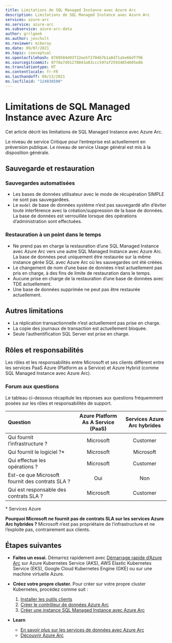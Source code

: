 ```yaml
---
title: Limitations de SQL Managed Instance avec Azure Arc
description: Limitations de SQL Managed Instance avec Azure Arc
services: azure-arc
ms.service: azure-arc
ms.subservice: azure-arc-data
author: grrlgeek
ms.author: jeschult
ms.reviewer: mikeray
ms.date: 09/07/2021
ms.topic: conceptual
ms.openlocfilehash: 8709504d93f22ee5f2704b7b1a8d71a5e66df796
ms.sourcegitcommit: 0770a7d91278043a83ccc597af25934854605e8b
ms.translationtype: HT
ms.contentlocale: fr-FR
ms.lasthandoff: 09/13/2021
ms.locfileid: "124838500"
---
```

# <a name="limitations-of-azure-arc-enabled-sql-managed-instance"></a>Limitations de SQL Managed Instance avec Azure Arc

Cet article décrit les limitations de SQL Managed Instance avec Azure Arc. 

Le niveau de service Critique pour l’entreprise est actuellement en préversion publique. Le niveau de service Usage général est mis à la disposition générale.

## <a name="backup-and-restore"></a>Sauvegarde et restauration

### <a name="automated-backups"></a>Sauvegardes automatisées 

-  Les bases de données utilisateur avec le mode de récupération SIMPLE ne sont pas sauvegardées.
-  Le `model` de base de données système n’est pas sauvegardé afin d’éviter toute interférence avec la création/suppression de la base de données. La base de données est verrouillée lorsque des opérations d’administration sont effectuées.

### <a name="point-in-time-restore-pitr"></a>Restauration à un point dans le temps

-  Ne prend pas en charge la restauration d’une SQL Managed Instance avec Azure Arc vers une autre SQL Managed Instance avec Azure Arc.  La base de données peut uniquement être restaurée sur la même instance gérée SQL avec Azure Arc où les sauvegardes ont été créées.
-  Le changement de nom d’une base de données n’est actuellement pas pris en charge, à des fins de limite de restauration dans le temps.
-  Aucune prise en charge de la restauration d’une base de données avec TDE actuellement.
-  Une base de données supprimée ne peut pas être restaurée actuellement.

## <a name="other-limitations"></a>Autres limitations 

-  La réplication transactionnelle n’est actuellement pas prise en charge.
-  La copie des journaux de transaction est actuellement bloquée.
-  Seule l’authentification SQL Server est prise en charge.

## <a name="roles-and-responsibilities"></a>Rôles et responsabilités

Les rôles et les responsabilités entre Microsoft et ses clients diffèrent entre les services PaaS Azure (Platform as a Service) et Azure Hybrid (comme SQL Managed Instance avec Azure Arc). 

### <a name="frequently-asked-questions"></a>Forum aux questions

Le tableau ci-dessous récapitule les réponses aux questions fréquemment posées sur les rôles et responsabilités de support.

| Question                          | Azure Platform As A Service (PaaS) | Services Azure Arc hybrides |
|:----------------------------------|:------------------------------------:|:---------------------------:|
| Qui fournit l’infrastructure ?  | Microsoft                          | Customer                  |
| Qui fournit le logiciel ?*       | Microsoft                          | Microsoft                 |
| Qui effectue les opérations ?          | Microsoft                          | Customer                  |
| Est-ce que Microsoft fournit des contrats SLA ?      | Oui                                | Non                        |
| Qui est responsable des contrats SLA ?          | Microsoft                          | Customer                  |

\* Services Azure

__Pourquoi Microsoft ne fournit pas de contrats SLA sur les services Azure Arc hybrides ?__ Microsoft n’est pas propriétaire de l’infrastructure et ne l’exploite pas, contrairement aux clients.

## <a name="next-steps"></a>Étapes suivantes

- **Faites un essai.** Démarrez rapidement avec [Démarrage rapide d’Azure Arc](https://azurearcjumpstart.io/azure_arc_jumpstart/azure_arc_data/) sur Azure Kubernetes Service (AKS), AWS Elastic Kubernetes Service (EKS), Google Cloud Kubernetes Engine (GKE) ou sur une machine virtuelle Azure. 

- **Créez votre propre cluster.** Pour créer sur votre propre cluster Kubernetes, procédez comme suit : 
   1. [Installer les outils clients](install-client-tools.md)
   2. [Créer le contrôleur de données Azure Arc](create-data-controller.md)
   3. [Créer une instance SQL Managed Instance avec Azure Arc](create-sql-managed-instance.md) 

- **Learn**
   - [En savoir plus sur les services de données avec Azure Arc](https://azure.microsoft.com/services/azure-arc/hybrid-data-services)
   - [Découvrir Azure Arc](https://aka.ms/azurearc)
